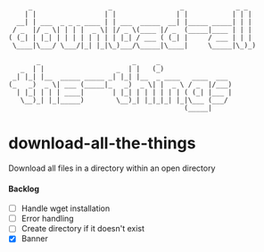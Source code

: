 ```

     _                   _                 _             _ _  
    | |                 | |               | |           | | | 
  __| | ___  _ _ _ ____ | | ___  _____  __| |_____ _____| | | 
 / _  |/ _ \| | | |  _ \| |/ _ \(____ |/ _  (_____|____ | | | 
( (_| | |_| | | | | | | | | |_| / ___ ( (_| |     / ___ | | | 
 \____|\___/ \___/|_| |_|\_)___/\_____|\____|     \_____|\_)_)
                                                              
       _                       _     _                  
   _  | |                  _  | |   (_)                 
 _| |_| |__  _____ _____ _| |_| |__  _ ____   ____  ___ 
(_   _)  _ \| ___ (_____|_   _)  _ \| |  _ \ / _  |/___)
  | |_| | | | ____|       | |_| | | | | | | ( (_| |___ |
   \__)_| |_|_____)        \__)_| |_|_|_| |_|\___ (___/ 
                                            (_____|     
```

# download-all-the-things
Download all files in a directory within an open directory

#### Backlog 
- [ ] Handle wget installation
- [ ] Error handling
- [ ] Create directory if it doesn't exist
- [x] Banner
